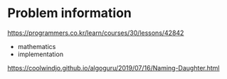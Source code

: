 # Problem information

<https://programmers.co.kr/learn/courses/30/lessons/42842>

- mathematics
- implementation

<https://coolwindjo.github.io/algoguru/2019/07/16/Naming-Daughter.html>
